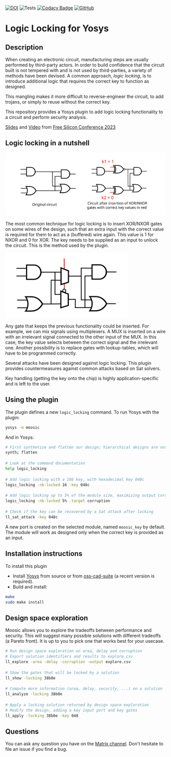 [![DOI](https://zenodo.org/badge/DOI/10.5281/zenodo.10391922.svg)](https://doi.org/10.5281/zenodo.10391922)
![Tests](https://github.com/Coloquinte/moosic-yosys-plugin/actions/workflows/build.yml/badge.svg)
[![Codacy Badge](https://app.codacy.com/project/badge/Grade/d3249b89df3247dbbf7b6066c0c66a2f)](https://app.codacy.com/gh/Coloquinte/moosic-yosys-plugin/dashboard?utm_source=gh&utm_medium=referral&utm_content=&utm_campaign=Badge_grade)
[![GitHub](https://img.shields.io/github/license/coloquinte/moosic-yosys-plugin?color=blue)](https://opensource.org/licenses/gpl-2.0)

# Logic Locking for Yosys


## Description

When creating an electronic circuit, manufacturing steps are usually performed by third-party actors. In order to build confidence that the circuit built is not tempered with and is not used by third-parties, a variety of methods have been devised. A common approach, *logic locking*, is to introduce additional logic that requires the correct key to function as designed.

This mangling makes it more difficult to reverse-engineer the circuit, to add trojans, or simply to reuse without the correct key.

This repository provides a Yosys plugin to add logic locking functionality to a circuit and perform security analysis.

[Slides](https://wiki.f-si.org/images/5/5c/Gabriel_Gouvine_MOOSIC_FSiC_2023.pdf) and [Video](https://peertube.f-si.org/videos/watch/7f250190-6d8f-4a67-8ed6-d07deda7fba0) from [Free Silicon Conference 2023](https://wiki.f-si.org/index.php/FSiC2023)


## Logic locking in a nutshell

![My Image](doc/XOR_NXOR_insertion.svg)

The most common technique for logic locking is to insert XOR/NXOR gates on some wires of the design, such that an extra input with the correct value is required for them to act as a (buffered) wire again.
This value is 1 for NXOR and 0 for XOR.
The key needs to be supplied as an input to unlock the circuit.
This is the method used by the plugin.

![My Image](doc/MUX_insertion.svg)

Any gate that keeps the previous functionality could be inserted.
For example, we can mix signals using multiplexers. A MUX is inserted on a wire with an irrelevant signal connected to the other input of the MUX. In this case, the key value selects between the correct signal and the irrelevant one.
Another possibility is to replace gates with lookup-tables, which will have to be programmed correctly.

Several attacks have been designed against logic locking.
This plugin provides countermeasures against common attacks based on Sat solvers.

Key handling (getting the key onto the chip) is highly application-specific and is left to the user.

## Using the plugin

The plugin defines a new `logic_locking` command. To run Yosys with the plugin:

```sh
yosys -m moosic
```

And in Yosys:

```sh
# First synthetize and flatten our design; hierarchical designs are not supported
synth; flatten

# Look at the command documentation
help logic_locking

# Add logic locking with a 16b key, with hexadecimal key 048c
logic_locking -nb-locked 16 -key 048c

# Add logic locking up to 5% of the module size, maximizing output corruption, with an auto-generated key
logic_locking -nb-locked 5% -target corruption

# Check if the key can be recovered by a Sat attack after locking
ll_sat_attack -key 048c
```

A new port is created on the selected module, named `moosic_key` by default.
The module will work as designed only when the correct key is provided as an input.

## Installation instructions

To install this plugin
-   Install [Yosys](https://github.com/YosysHQ/yosys) from source or from [oss-cad-suite](https://github.com/YosysHQ/oss-cad-suite-build) (a recent version is required).
-   Build and install:

```sh
make
sudo make install
```


## Design space exploration

Moosic allows you to explore the tradeoffs between performance and security.
This will suggest many possible solutions with different tradeoffs (a Pareto front).
It is up to you to pick one that works best for your usecase.

```sh
# Run design space exploration on area, delay and corruption
# Export solution identifiers and results to explore.csv
ll_explore -area -delay -corruption -output explore.csv

# Show the gates that will be locked by a solution
ll_show -locking 38b0e

# Compute more information (area, delay, security, ...) on a solution
ll_analyze -locking 38b0e

# Apply a locking solution returned by design space exploration
# Modify the design, adding a key input port and key gates
ll_apply -locking 38b0e -key 048
```


## Questions

You can ask any question you have on the [Matrix channel](https://app.element.io/#/room/#moosic-yosys-plugin:matrix.org). Don't hesitate to file an issue if you find a bug.
